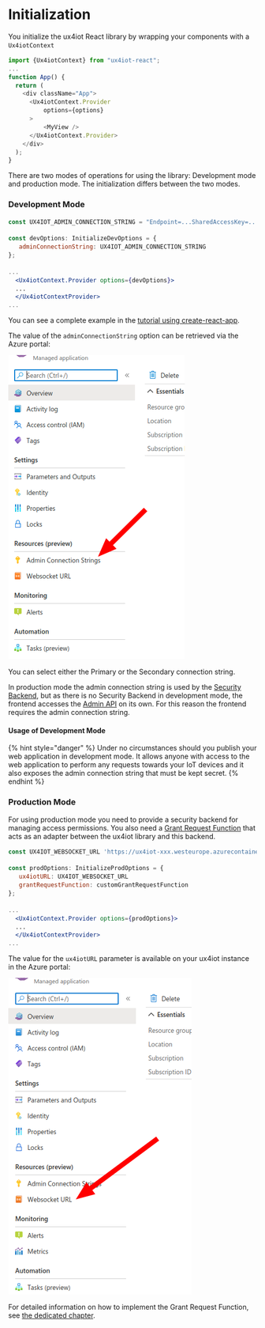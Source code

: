 # Initialization

You initialize the ux4iot React library by wrapping your components with a `Ux4iotContext`

```javascript
import {Ux4iotContext} from "ux4iot-react";
...
function App() {
  return (
    <div className="App">
      <Ux4iotContext.Provider 
          options={options}
      >
          <MyView />
      </Ux4iotContext.Provider>
    </div>
  );
}
```

There are two modes of operations for using the library: Development mode and production mode. The initialization differs between the two modes.

### Development Mode

```jsx
const UX4IOT_ADMIN_CONNECTION_STRING = "Endpoint=...SharedAccessKey=...";

const devOptions: InitializeDevOptions = {
   adminConnectionString: UX4IOT_ADMIN_CONNECTION_STRING 
};

...
  <Ux4iotContext.Provider options={devOptions}>
  ...
  </Ux4iotContextProvider>
...
```

You can see a complete example in the [tutorial using create-react-app](tutorial-using-create-react-app.md).

The value of the `adminConnectionString` option can be retrieved via the Azure portal:

![](../.gitbook/assets/image%20%287%29.png)

You can select either the Primary or the Secondary connection string.

In production mode the admin connection string is used by the [Security Backend](../implementing-your-custom-security-backend/introduction.md), but as there is no Security Backend in development mode, the frontend accesses the [Admin API](../implementing-your-custom-security-backend/admin-rest-api.md) on its own. For this reason the frontend requires the admin connection string.

#### Usage of Development Mode

{% hint style="danger" %}
Under no circumstances should you publish your web application in development mode. It allows anyone with access to the web application to perform any requests towards your IoT devices and it also exposes the admin connection string that must be kept secret.
{% endhint %}

### Production Mode

For using production mode you need to provide a security backend for managing access permissions. You also need a [Grant Request Function](implementing-the-grantrequestforwarder-function.md) that acts as an adapter between the ux4iot library and this backend.

```jsx
const UX4IOT_WEBSOCKET_URL 'https://ux4iot-xxx.westeurope.azurecontainer.io';

const prodOptions: InitializeProdOptions = {
   ux4iotURL: UX4IOT_WEBSOCKET_URL
   grantRequestFunction: customGrantRequestFunction
};

...
  <Ux4iotContext.Provider options={prodOptions}>
  ...
  </Ux4iotContextProvider>
...
```

The value for the `ux4iotURL` parameter is available on your ux4iot instance in the Azure portal:

![](../.gitbook/assets/image%20%288%29.png)

For detailed information on how to implement the Grant Request Function, see [the dedicated chapter](implementing-the-grantrequestforwarder-function.md).

